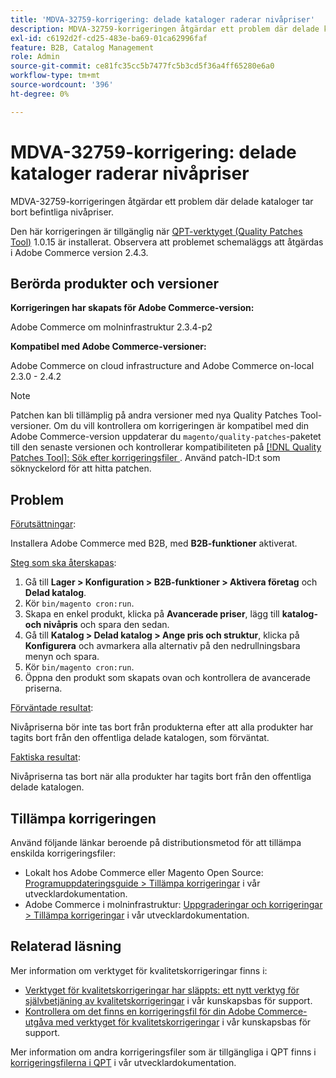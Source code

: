 ```yaml
---
title: 'MDVA-32759-korrigering: delade kataloger raderar nivåpriser'
description: MDVA-32759-korrigeringen åtgärdar ett problem där delade kataloger tar bort befintliga nivåpriser.
exl-id: c6192d2f-cd25-483e-ba69-01ca62996faf
feature: B2B, Catalog Management
role: Admin
source-git-commit: ce81fc35cc5b7477fc5b3cd5f36a4ff65280e6a0
workflow-type: tm+mt
source-wordcount: '396'
ht-degree: 0%

---
```


# MDVA-32759-korrigering: delade kataloger raderar nivåpriser

MDVA-32759-korrigeringen åtgärdar ett problem där delade kataloger tar bort befintliga nivåpriser.

Den här korrigeringen är tillgänglig när [QPT-verktyget (Quality Patches Tool)](https://devdocs.magento.com/guides/v2.4/comp-mgr/patching.html#mqp) 1.0.15 är installerat. Observera att problemet schemaläggs att åtgärdas i Adobe Commerce version 2.4.3.

## Berörda produkter och versioner

**Korrigeringen har skapats för Adobe Commerce-version:**

Adobe Commerce om molninfrastruktur 2.3.4-p2

**Kompatibel med Adobe Commerce-versioner:**

Adobe Commerce on cloud infrastructure and Adobe Commerce on-local 2.3.0 - 2.4.2

>[!NOTE]
>
>Patchen kan bli tillämplig på andra versioner med nya Quality Patches Tool-versioner. Om du vill kontrollera om korrigeringen är kompatibel med din Adobe Commerce-version uppdaterar du `magento/quality-patches`-paketet till den senaste versionen och kontrollerar kompatibiliteten på [[!DNL Quality Patches Tool]: Sök efter korrigeringsfiler ](https://devdocs.magento.com/quality-patches/tool.html#patch-grid). Använd patch-ID:t som söknyckelord för att hitta patchen.

## Problem

<u>Förutsättningar</u>:

Installera Adobe Commerce med B2B, med **B2B-funktioner** aktiverat.

<u>Steg som ska återskapas</u>:

1. Gå till **Lager > Konfiguration > B2B-funktioner > Aktivera företag** och **Delad katalog**.
1. Kör `bin/magento cron:run`.
1. Skapa en enkel produkt, klicka på **Avancerade priser**, lägg till **katalog- och nivåpris** och spara den sedan.
1. Gå till **Katalog > Delad katalog > Ange pris och struktur**, klicka på **Konfigurera** och avmarkera alla alternativ på den nedrullningsbara menyn och spara.
1. Kör `bin/magento cron:run`.
1. Öppna den produkt som skapats ovan och kontrollera de avancerade priserna.

<u>Förväntade resultat</u>:

Nivåpriserna bör inte tas bort från produkterna efter att alla produkter har tagits bort från den offentliga delade katalogen, som förväntat.

<u>Faktiska resultat</u>:

Nivåpriserna tas bort när alla produkter har tagits bort från den offentliga delade katalogen.


## Tillämpa korrigeringen

Använd följande länkar beroende på distributionsmetod för att tillämpa enskilda korrigeringsfiler:

* Lokalt hos Adobe Commerce eller Magento Open Source: [Programuppdateringsguide > Tillämpa korrigeringar](https://devdocs.magento.com/guides/v2.4/comp-mgr/patching/mqp.html) i vår utvecklardokumentation.
* Adobe Commerce i molninfrastruktur: [Uppgraderingar och korrigeringar > Tillämpa korrigeringar](https://devdocs.magento.com/cloud/project/project-patch.html) i vår utvecklardokumentation.

## Relaterad läsning

Mer information om verktyget för kvalitetskorrigeringar finns i:

* [Verktyget för kvalitetskorrigeringar har släppts: ett nytt verktyg för självbetjäning av kvalitetskorrigeringar](/help/announcements/adobe-commerce-announcements/magento-quality-patches-released-new-tool-to-self-serve-quality-patches.md) i vår kunskapsbas för support.
* [Kontrollera om det finns en korrigeringsfil för din Adobe Commerce-utgåva med verktyget för kvalitetskorrigeringar](/help/support-tools/patches-available-in-qpt-tool/check-patch-for-magento-issue-with-magento-quality-patches.md) i vår kunskapsbas för support.

Mer information om andra korrigeringsfiler som är tillgängliga i QPT finns i [korrigeringsfilerna i QPT](https://devdocs.magento.com/quality-patches/tool.html#patch-grid) i vår utvecklardokumentation.
